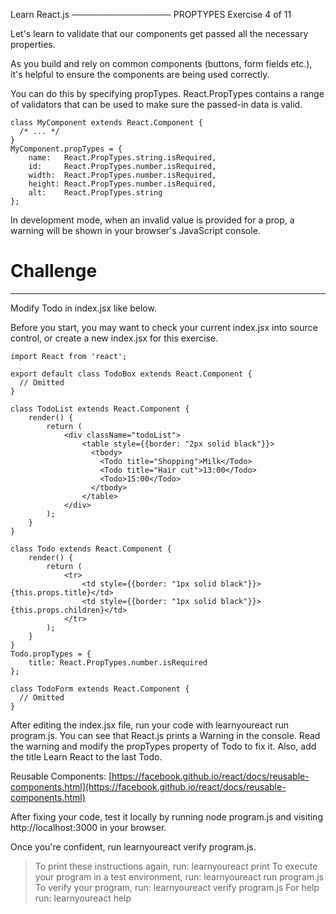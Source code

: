  Learn React.js
────────────────
 PROPTYPES
 Exercise 4 of 11

Let's learn to validate that our components get passed all the necessary properties.

As you build and rely on common components (buttons, form fields etc.), it's
helpful to ensure the components are being used correctly.

You can do this by specifying propTypes. React.PropTypes contains a range
of validators that can be used to make sure the passed-in data is valid.

    class MyComponent extends React.Component {
      /* ... */
    }
    MyComponent.propTypes = {
        name:   React.PropTypes.string.isRequired,
        id:     React.PropTypes.number.isRequired,
        width:  React.PropTypes.number.isRequired,
        height: React.PropTypes.number.isRequired,
        alt:    React.PropTypes.string
    };

In development mode, when an invalid value is provided for a prop, a warning
will be shown in your browser's JavaScript console.

# Challenge

-------------------------------------------------------------------------------
Modify Todo in index.jsx like below.

Before you start, you may want to check your current index.jsx into source
control, or create a new index.jsx for this exercise.

    import React from 'react';

    export default class TodoBox extends React.Component {
      // Omitted
    }

    class TodoList extends React.Component {
        render() {
            return (
                <div className="todoList">
                    <table style={{border: "2px solid black"}}>
                      <tbody>
                        <Todo title="Shopping">Milk</Todo>
                        <Todo title="Hair cut">13:00</Todo>
                        <Todo>15:00</Todo>
                      </tbody>
                    </table>
                </div>
            );
        }
    }

    class Todo extends React.Component {
        render() {
            return (
                <tr>
                    <td style={{border: "1px solid black"}}>{this.props.title}</td>
                    <td style={{border: "1px solid black"}}>{this.props.children}</td>
                </tr>
            );
        }
    }
    Todo.propTypes = {
        title: React.PropTypes.number.isRequired
    };

    class TodoForm extends React.Component {
      // Omitted
    }

After editing the index.jsx file, run your code with learnyoureact run program.js.
You can see that React.js prints a Warning in the console.
Read the warning and modify the propTypes property of Todo to fix it.
Also, add the title Learn React to the last Todo.

Reusable Components: [https://facebook.github.io/react/docs/reusable-components.html](https://facebook.github.io/react/docs/reusable-components.html)

After fixing your code, test it locally by running node program.js and
visiting http://localhost:3000 in your browser.

Once you're confident, run learnyoureact verify program.js.


 > To print these instructions again, run: learnyoureact print
 > To execute your program in a test environment, run: learnyoureact run program.js
 > To verify your program, run: learnyoureact verify program.js
 > For help run: learnyoureact help
